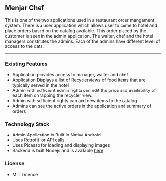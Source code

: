 <h2> Menjar Chef </h2>

<p>This is one of the two applications used in a restaurant order mangament system. There is a user application which allows user to come to hotel and place orders based on the catalog available. This order placed by the customer is seen in the admin application. The waiter, chef and the hotel managers constitutes the admins. Each of the admins have different level of access to the data.</p>

------

<h3>Existing Features</h3>
<ul>
<li> Application provides access to manager, waiter and chef </li>
<li> Application Displays a list of Recyclerviews of food items that are typically served in the hotel  </li>
<li> Admin with sufficient admin rights can edit the price and availability of each item on tapping the recycler view.</li>
<li> Admin with sufficient rights can add new items to the catalog </li>
<li> Admins can see the active orders in the application and summary of orders</li>
</ul>

<h3>Technology Stack</h3>

<ul>
   <li>Admin Application is Built in Native Android</li>
   <li>Uses Retrofit for API calls</li>
   <li>Uses Picasso for loading and displaying images</li>
   <li>Backend is built Nodejs and is available <a href="https://github.com/kmjayadeep/Hotel_Menu_Order">here</a></li>
</ul>

<h3>License</h3>

<ul><li>MIT Licence</li></ul>


